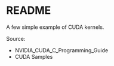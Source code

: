 # README

A few simple example of CUDA kernels.


Source:

- NVIDIA_CUDA_C_Programming_Guide
- CUDA Samples
